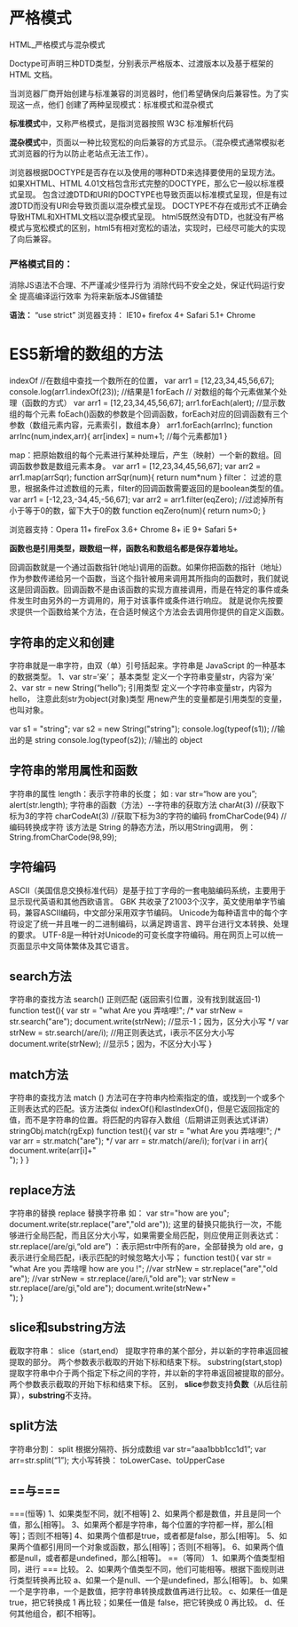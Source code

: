 # 严格模式

HTML_严格模式与混杂模式

Doctype可声明三种DTD类型，分别表示严格版本、过渡版本以及基于框架的 HTML 文档。

 当浏览器厂商开始创建与标准兼容的浏览器时，他们希望确保向后兼容性。为了实现这一点，他们
创建了两种呈现模式：标准模式和混杂模式

**标准模式**中，又称严格模式，是指浏览器按照 W3C 标准解析代码

**混杂模式**中，页面以一种比较宽松的向后兼容的方式显示。（混杂模式通常模拟老式浏览器的行为以防止老站点无法工作）。

浏览器根据DOCTYPE是否存在以及使用的哪种DTD来选择要使用的呈现方法。
	 	如果XHTML、HTML 4.01文档包含形式完整的DOCTYPE，那么它一般以标准模式呈现。
		 包含过渡DTD和URI的DOCTYPE也导致页面以标准模式呈现，但是有过渡DTD而没有URI会导致页面以混杂模式呈现。
		 DOCTYPE不存在或形式不正确会导致HTML和XHTML文档以混杂模式呈现。
		html5既然没有DTD，也就没有严格模式与宽松模式的区别，html5有相对宽松的语法，实现时，已经尽可能大的实现了向后兼容。

### 严格模式目的：

消除JS语法不合理、不严谨减少怪异行为
	消除代码不安全之处，保证代码运行安全
	提高编译运行效率
	为将来新版本JS做铺垫

**语法：**
		“use strict”
	浏览器支持：
		IE10+ firefox 4+ Safari 5.1+ Chrome



# ES5新增的数组的方法

indexOf 		//在数组中查找一个数所在的位置，
		var arr1 = [12,23,34,45,56,67];
		console.log(arr1.indexOf(23)); 		//结果是1
	forEach		// 对数组的每个元素做某个处理（函数的方式）
		var arr1 = [12,23,34,45,56,67];
		arr1.forEach(alert);		//显示数组的每个元素
	foEach()函数的参数是个回调函数，forEach对应的回调函数有三个参数（数组元素内容，元素索引，数组本身）
		arr1.forEach(arrInc);
		function arrInc(num,index,arr){
			arr[index] = num+1; //每个元素都加1
	}

map：把原始数组的每个元素进行某种处理后，产生（映射）一个新的数组。回调函数参数是数组元素本身。
		var arr1 = [12,23,34,45,56,67];
		var arr2 = arr1.map(arrSqr);
		function arrSqr(num){
		return num*num
	}
	filter： 过滤的意思，根据条件过滤数组的元素，filter的回调函数需要返回的是boolean类型的值。
		var arr1 = [-12,23,-34,45,-56,67];
		var arr2 = arr1.filter(eqZero); //过滤掉所有小于等于0的数，留下大于0的数
		function eqZero(num){
		return num>0;
	}

浏览器支持：Opera 11+ fireFox 3.6+ Chrome 8+ iE 9+ Safari 5+

**函数也是引用类型，跟数组一样，函数名和数组名都是保存着地址。**

回调函数就是一个通过函数指针(地址)调用的函数。如果你把函数的指针（地址）作为参数传递给另一个函数，当这个指针被用来调用其所指向的函数时，我们就说这是回调函数。回调函数不是由该函数的实现方直接调用，而是在特定的事件或条件发生时由另外的一方调用的，用于对该事件或条件进行响应。
 就是说你先按要求提供一个函数给某个方法，在合适时候这个方法会去调用你提供的自定义函数。

## 字符串的定义和创建

字符串就是一串字符，由双（单）引号括起来。字符串是 JavaScript 的一种基本的数据类型。
	1、var str=‘亲’； 基本类型
		定义一个字符串变量str，内容为‘亲’
	2、var str = new String(“hello”); 引用类型
		定义一个字符串变量str，内容为hello，
	 注意此刻str为object(对象)类型
 	用new产生的变量都是引用类型的变量，也叫对象。
	

var s1 = "string";
	var s2 = new String("string");
	console.log(typeof(s1)); //输出的是 string 
	console.log(typeof(s2)); //输出的 object

## 字符串的常用属性和函数

字符串的属性
		 length：表示字符串的长度；
		 如 : var str=“how are you”;
 			alert(str.length);
	字符串的函数（方法）--字符串的获取方法
		charAt(3) //获取下标为3的字符
		charCodeAt(3) //获取下标为3的字符的编码
		fromCharCode(94) //编码转换成字符
	该方法是 String 的静态方法，所以用String调用， 
			 例：String.fromCharCode(98,99);

## 字符编码

ASCII（美国信息交换标准代码）是基于拉丁字母的一套电脑编码系统，主要用于显示现代英语和其他西欧语言。
	GBK 共收录了21003个汉字，英文使用单字节编码，兼容ASCII编码，中文部分采用双字节编码。
	Unicode为每种语言中的每个字符设定了统一并且唯一的二进制编码，以满足跨语言、跨平台进行文本转换、处理的要求。
	UTF-8是一种针对Unicode的可变长度字符编码。用在网页上可以统一页面显示中文简体繁体及其它语言。

## search方法

字符串的查找方法
		search() 正则匹配 (返回索引位置，没有找到就返回-1)
		function test(){
			var str = "what Are you 弄啥哩!";
			/*
			var strNew = str.search("are");
			document.write(strNew); //显示-1；因为，区分大小写
			*/
			var strNew = str.search(/are/i); //用正则表达式，i表示不区分大小写
			document.write(strNew); //显示5；因为，不区分大小写
		}

## match方法

字符串的查找方法
		match () 方法可在字符串内检索指定的值，或找到一个或多个正则表达式的匹配。该方法类似 indexOf()和lastIndexOf()，但是它返回指定的值，而不是字符串的位置。将匹配的内容存入数组（后期讲正则表达式详讲）
		stringObj.match(rgExp) 
function test(){
	var str = "what Are you 弄啥哩!";
	/*
	var arr = str.match("are");
	*/
	var arr = str.match(/are/i);
	for(var i in arr){
		document.write(arr[i]+"<br>");
	}
}

## replace方法

字符串的替换
		replace 替换字符串
 		如： var str="how are you";
 			document.write(str.replace("are","old are"));
			这里的替换只能执行一次，不能够进行全局匹配，而且区分大小写，如果需要全局匹配，则应使用正则表达式： str.replace(/are/gi,“old are”) ：表示把str中所有的are，全部替换为 old are，g表示进行全局匹配，i表示匹配的时候忽略大小写；
	function test(){
		var str = "what Are you 弄啥哩 how are you !";
		//var strNew = str.replace("are","old are");
		//var strNew = str.replace(/are/i,"old are");
		var strNew = str.replace(/are/gi,"old are");
		document.write(strNew+"<br>");
	}

## slice和substring方法

截取字符串：
		slice（start,end） 提取字符串的某个部分，并以新的字符串返回被提取的部分。
			两个参数表示截取的开始下标和结束下标。
		substring(start,stop) 提取字符串中介于两个指定下标之间的字符，并以新的字符串返回被提取的部分。
			两个参数表示截取的开始下标和结束下标。
	区别， **slice**参数支持**负数**（从后往前算），**substring**不支持。

## split方法

字符串分割：
	split 根据分隔符、拆分成数组
		var str=“aaa1bbb1cc1d1”;
		var arr=str.split(“1”);
	大小写转换：
		toLowerCase、toUpperCase

## ==与===

===(恒等)
1、如果类型不同，就[不相等] 
2、如果两个都是数值，并且是同一个值，那么[相等]。
3、如果两个都是字符串，每个位置的字符都一样，那么[相等]；否则[不相等] 
4、如果两个值都是true，或者都是false，那么[相等]。
5、如果两个值都引用同一个对象或函数，那么[相等]；否则[不相等]。
6、如果两个值都是null，或者都是undefined，那么[相等]。
	==（等同）
1、如果两个值类型相同，进行 === 比较。
2、如果两个值类型不同，他们可能相等。根据下面规则进行类型转换再比较
 a、如果一个是null、一个是undefined，那么[相等]。 
 b、如果一个是字符串，一个是数值，把字符串转换成数值再进行比较。
 c、如果任一值是 true，把它转换成 1 再比较；如果任一值是 false，把它转换成 0 再比较。
 d、任何其他组合，都[不相等]。